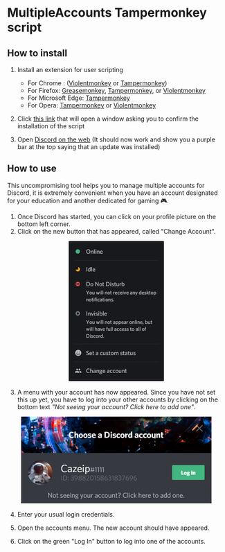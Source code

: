MultipleAccounts Tampermonkey script
===
How to install
---
1. Install an extension for user scripting
    
    - For Chrome : ([Violentmonkey](https://chrome.google.com/webstore/detail/violent-monkey/jinjaccalgkegednnccohejagnlnfdag) or [Tampermonkey](https://chrome.google.com/webstore/detail/tampermonkey/dhdgffkkebhmkfjojejmpbldmpobfkfo))
    - For Firefox: [Greasemonkey](https://addons.mozilla.org/firefox/addon/greasemonkey/), [Tampermonkey](https://addons.mozilla.org/firefox/addon/tampermonkey/), or [Violentmonkey](https://addons.mozilla.org/firefox/addon/violentmonkey/)
    - For Microsoft Edge: [Tampermonkey](https://www.microsoft.com/store/p/tampermonkey/9nblggh5162s)
    - For Opera: [Tampermonkey](https://addons.opera.com/extensions/details/tampermonkey-beta/) or [Violentmonkey](https://addons.opera.com/extensions/details/violent-monkey/)
2. Click [this link](https://github.com/cazeip/MultipleAccounts/raw/master/MultipleAccounts.user.js) that will open a window asking you to confirm the installation of the script
3. Open [Discord on the web](https://discord.com/app) (It should now work and show you a purple bar at the top saying that an update was installed)

How to use
---
This uncompromising tool helps you to manage multiple accounts for Discord, it is extremely convenient when you have an account designated for your education and another dedicated for gaming 🎮.
1. Once Discord has started, you can click on your profile picture on the bottom left corner.
2. Click on the new button that has appeared, called "Change Account".

<div style="text-align:center"><img src="https://raw.githubusercontent.com/cazeip/MultipleAccounts/master/images/bottomLeft.png" /></div>

3. A menu with your account has now appeared. Since you have not set this up yet, you have to log into your other accounts by clicking on the bottom text *"Not seeing your account? Click here to add one"*.

<div style="text-align:center"><img src="https://raw.githubusercontent.com/cazeip/MultipleAccounts/master/images/onlyOneAccount.png" /></div>

4. Enter your usual login credentials.

5. Open the accounts menu. The new account should have appeared.

6. Click on the green "Log In" button to log into one of the accounts.
